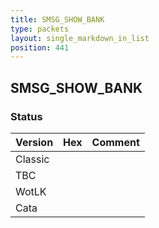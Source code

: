 ```yaml
---
title: SMSG_SHOW_BANK
type: packets
layout: single_markdown_in_list
position: 441
---
```


## SMSG_SHOW_BANK

### Status

Version | Hex | Comment
---------- | ---------- | ---------- 
Classic |  |  
TBC |  |  
WotLK |  |  
Cata |  |  
